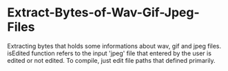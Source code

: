 # Extract-Bytes-of-Wav-Gif-Jpeg-Files
Extracting bytes that holds some informations about wav, gif and jpeg files.
isEdited function refers to the input 'jpeg' file that entered by the user is edited or not edited. 
To compile, just edit file paths that defined primarily. 
